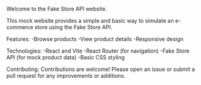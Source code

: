 Welcome to the Fake Store API website.

This mock website provides a simple and basic way to simulate an e-commerce store using the Fake Store API.

Features:
    -Browse products
    -View product details
    -Responsive design

Technologies:
    -React and Vite
    -React Router (for navigation)
    -Fake Store API (for mock product data)
    -Basic CSS styling

Contributing:
    Contributions are welcome! Please open an issue or submit a pull request for any improvements or additions.

